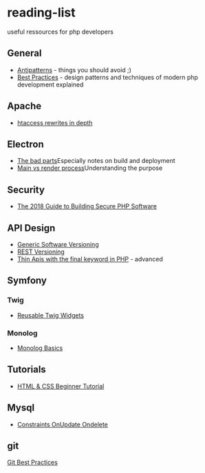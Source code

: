 # reading-list
useful ressources for php developers

## General

* [Antipatterns](https://sourcemaking.com/antipatterns) - things you should avoid ;)
* [Best Practices](https://www.phptherightway.com) - design patterns and techniques of modern php development explained

## Apache

* [htaccess rewrites in depth](https://serverfault.com/questions/214512/redirect-change-urls-or-redirect-http-to-https-in-apache-everything-you-ever)

## Electron
* [The bad parts](https://hackernoon.com/electron-the-bad-parts-2b710c491547)Especially notes on build and deployment
* [Main vs render process](https://medium.com/cameron-nokes/deep-dive-into-electrons-main-and-renderer-processes-7a9599d5c9e2)Understanding the purpose

## Security

* [The 2018 Guide to Building Secure PHP Software](https://paragonie.com/blog/2017/12/2018-guide-building-secure-php-software)


## API Design ##
* [Generic Software Versioning](https://semver.org)
* [REST Versioning](http://www.baeldung.com/rest-versioning)
* [Thin Apis with the final keyword in PHP](https://ocramius.github.io/blog/when-to-declare-classes-final/) - advanced

## Symfony

### Twig

* [Reusable Twig Widgets](https://stackoverflow.com/questions/41792059/how-to-include-a-reusable-widget-in-symfony-twig)

### Monolog

* [Monolog Basics](https://codereviewvideos.com/course/log-log-it-s-better-than-bad-it-s-good/video/10-tips-for-a-better-symfony-debug-log)

## Tutorials

* [HTML & CSS Beginner Tutorial](https://internetingishard.com/html-and-css/)

## Mysql

* [Constraints OnUpdate Ondelete](https://stackoverflow.com/questions/6720050/foreign-key-constraints-when-to-use-on-update-and-on-delete)

## git

[Git Best Practices](https://programmerfriend.com/index.php/2019/03/01/git-best-practices/)
